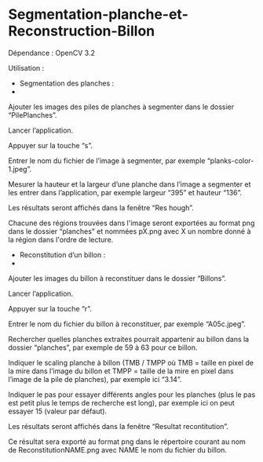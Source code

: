# Segmentation-planche-et-Reconstruction-Billon

Dépendance : OpenCV 3.2

Utilisation : 
- Segmentation des planches :
- 
Ajouter les images des piles de planches à segmenter dans le dossier “PilePlanches”.

Lancer l’application.

Appuyer sur la touche “s”.

Entrer le nom du fichier de l’image à segmenter, par exemple “planks-color-1.jpeg”.

Mesurer la hauteur et la largeur d’une planche dans l’image a segmenter et les entrer dans l’application, par exemple largeur “395” et hauteur “136”.

Les résultats seront affichés dans la fenêtre “Res hough”.

Chacune des régions trouvées dans l'image seront exportées au format png dans le dossier “planches” et nommées pX.png avec X un nombre donné à la région dans l'ordre de lecture.

- Reconstitution d’un billon : 
- 
Ajouter les images du billon à reconstituer dans le dossier “Billons”.

Lancer l’application.

Appuyer sur la touche “r”.

Entrer le nom du fichier du billon à reconstituer, par exemple “A05c.jpeg”.

Rechercher quelles planches extraites pourrait appartenir au billon dans la dossier “planches”, par exemple de 59 à 63 pour ce billon.

Indiquer le scaling planche à billon (TMB / TMPP où TMB = taille en pixel de la mire dans l’image du billon et TMPP = taille de la mire en pixel dans l’image de la pile de planches), par exemple ici “3.14”.

Indiquer le pas pour essayer différents angles pour les planches (plus le pas est petit plus le temps de recherche est long), par exemple ici on peut essayer 15 (valeur par défaut).

Les résultats seront affichés dans la fenêtre “Resultat recontitution”.

Ce résultat sera exporté au format png dans le répertoire courant au nom de ReconstitutionNAME.png avec NAME le nom du fichier du billon.
